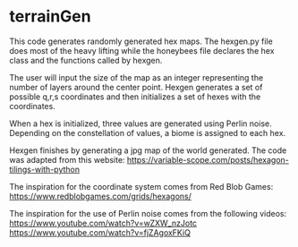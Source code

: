 # terrainGen

This code generates randomly generated hex maps. The hexgen.py file does most of the heavy lifting
while the honeybees file declares the hex class and the functions called by hexgen.

The user will input the size of the map as an integer representing the number of layers around the
center point. Hexgen generates a set of possible q,r,s coordinates and then initializes a set of hexes
with the coordinates. 

When a hex is initialized, three values are generated using Perlin noise. Depending on the constellation
of values, a biome is assigned to each hex. 

Hexgen finishes by generating a jpg map of the world generated. The code was adapted from this website:
https://variable-scope.com/posts/hexagon-tilings-with-python

The inspiration for the coordinate system comes from Red Blob Games: https://www.redblobgames.com/grids/hexagons/

The inspiration for the use of Perlin noise comes from the following videos:
https://www.youtube.com/watch?v=wZXW_nzJotc
https://www.youtube.com/watch?v=fjZAgoxFKiQ